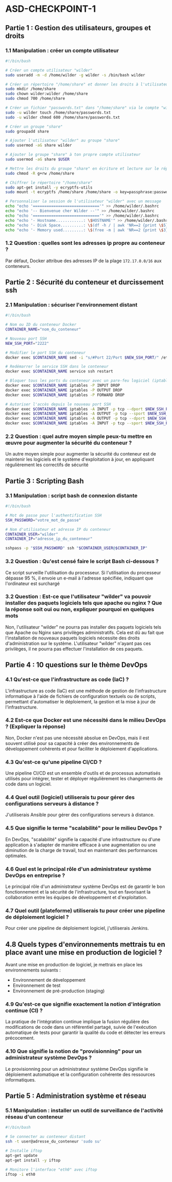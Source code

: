 # ASD-CHECKPOINT-1

## Partie 1 : Gestion des utilisateurs, groupes et droits

### 1.1 Manipulation : créer un compte utilisateur

```bash
#!/bin/bash

# Créer un compte utilisateur "wilder"
sudo useradd -m -d /home/wilder -g wilder -s /bin/bash wilder

# Créer un répertoire "/home/share" et donner les droits à l'utilisateur "wilder"
sudo mkdir /home/share
sudo chown wilder:wilder /home/share
sudo chmod 700 /home/share

# Créer un fichier "passwords.txt" dans "/home/share" via le compte "wilder"
sudo -u wilder touch /home/share/passwords.txt
sudo -u wilder chmod 600 /home/share/passwords.txt

# Créer un groupe "share"
sudo groupadd share

# Ajouter l'utilisateur "wilder" au groupe "share"
sudo usermod -aG share wilder

# Ajouter le groupe "share" à ton propre compte utilisateur
sudo usermod -aG share $USER

# Mettre les droits du groupe "share" en écriture et lecture sur le répertoire "/home/share" et son contenu
sudo chmod -R g+rw /home/share

# Chiffrer le répertoire "/home/share"
sudo apt-get install -y ecryptfs-utils
sudo mount -t ecryptfs /home/share /home/share -o key=passphrase:passwd_passwd,ecryptfs_cipher=aes,ecryptfs_key_bytes=16,ecryptfs_passthrough=no,ecryptfs_enable_filename_crypto=no

# Personnaliser la session de l'utilisateur "wilder" avec un message
echo "echo '============================='" >> /home/wilder/.bashrc
echo "echo '-- Bienvenue cher Wilder --'" >> /home/wilder/.bashrc
echo "echo '============================='" >> /home/wilder/.bashrc
echo "echo '- Hostname............: \$HOSTNAME'" >> /home/wilder/.bashrc
echo "echo '- Disk Space..........: \$(df -h / | awk 'NR==2 {print \$5}')'" >> /home/wilder/.bashrc
echo "echo '- Memory used.........: \$(free -m | awk 'NR==2 {print \$3}') MB'" >> /home/wilder/.bashrc
```

### 1.2 Question : quelles sont les adresses ip propre au conteneur ?

Par défaut, Docker attribue des adresses IP de la plage `172.17.0.0/16` aux conteneurs.

## Partie 2 : Sécurité du conteneur et durcissement ssh

### 2.1 Manipulation : sécuriser l'environnement distant

```bash
#!/bin/bash

# Nom ou ID du conteneur Docker
CONTAINER_NAME="nom_du_conteneur"

# Nouveau port SSH
NEW_SSH_PORT="2222"

# Modifier le port SSH du conteneur
docker exec $CONTAINER_NAME sed -i "s/#Port 22/Port $NEW_SSH_PORT/" /etc/ssh/sshd_config

# Redémarrer le service SSH dans le conteneur
docker exec $CONTAINER_NAME service ssh restart

# Bloquer tous les ports du conteneur avec un pare-feu logiciel (iptables)
docker exec $CONTAINER_NAME iptables -P INPUT DROP
docker exec $CONTAINER_NAME iptables -P OUTPUT DROP
docker exec $CONTAINER_NAME iptables -P FORWARD DROP

# Autoriser l'accès depuis le nouveau port SSH
docker exec $CONTAINER_NAME iptables -A INPUT -p tcp --dport $NEW_SSH_PORT -j ACCEPT
docker exec $CONTAINER_NAME iptables -A OUTPUT -p tcp --sport $NEW_SSH_PORT -j ACCEPT
docker exec $CONTAINER_NAME iptables -A OUTPUT -p tcp --dport $NEW_SSH_PORT -j ACCEPT
docker exec $CONTAINER_NAME iptables -A INPUT -p tcp --sport $NEW_SSH_PORT -j ACCEPT
```

### 2.2 Question : quel autre moyen simple peux-tu mettre en œuvre pour augmenter la sécurité du conteneur ?

Un autre moyen simple pour augmenter la sécurité du conteneur est de maintenir les logiciels et le système d'exploitation à jour, en appliquant régulièrement les correctifs de sécurité

## Partie 3 : Scripting Bash

### 3.1 Manipulation : script bash de connexion distante

```bash
#!/bin/bash

# Mot de passe pour l'authentification SSH
SSH_PASSWORD="votre_mot_de_passe"

# Nom d'utilisateur et adresse IP du conteneur
CONTAINER_USER="wilder"
CONTAINER_IP="adresse_ip_du_conteneur"

sshpass -p "$SSH_PASSWORD" ssh "$CONTAINER_USER@$CONTAINER_IP"
```

### 3.2 Question : Qu'est censé faire le script Bash ci-dessous ?

Ce script surveille l'utilisation du processeur. Si l'utilisation du processeur dépasse 95 %, il envoie un e-mail à l'adresse spécifiée, indiquant que l'ordinateur est surchargé

### 3.2 Question : Est-ce que l'utilisateur "wilder" va pouvoir installer des paquets logiciels tels que apache ou nginx ? Que la réponse soit oui ou non, expliquer pourquoi en quelques mots

Non, l'utilisateur "wilder" ne pourra pas installer des paquets logiciels tels que Apache ou Nginx sans privilèges administratifs. Cela est dû au fait que l'installation de nouveaux paquets logiciels nécessite des droits d'administration sur le système. L'utilisateur "wilder" n'ayant pas ces privilèges, il ne pourra pas effectuer l'installation de ces paquets.

## Partie 4 : 10 questions sur le thème DevOps

### 4.1 Qu'est-ce que l'infrastructure as code (IaC) ?

L'infrastructure as code (IaC) est une méthode de gestion de l'infrastructure informatique à l'aide de fichiers de configuration textuels ou de scripts, permettant d'automatiser le déploiement, la gestion et la mise à jour de l'infrastructure.

### 4.2 Est-ce que Docker est une nécessité dans le milieu DevOps ? (Expliquer la réponse)

Non, Docker n'est pas une nécessité absolue en DevOps, mais il est souvent utilisé pour sa capacité à créer des environnements de développement cohérents et pour faciliter le déploiement d'applications.

### 4.3 Qu'est-ce qu'une pipeline CI/CD ?

Une pipeline CI/CD est un ensemble d'outils et de processus automatisés utilisés pour intégrer, tester et déployer régulièrement les changements de code dans un logiciel.

### 4.4 Quel outil (logiciel) utiliserais tu pour gérer des configurations serveurs à distance ?

J'utiliserais Ansible pour gérer des configurations serveurs à distance.

### 4.5 Que signifie le terme "scalabilité" pour le milieu DevOps ?

En DevOps, "scalabilité" signifie la capacité d'une infrastructure ou d'une application à s'adapter de manière efficace à une augmentation ou une diminution de la charge de travail, tout en maintenant des performances optimales.

### 4.6 Quel est le principal rôle d'un administrateur système DevOps en entreprise ?

Le principal rôle d'un administrateur système DevOps est de garantir le bon fonctionnement et la sécurité de l'infrastructure, tout en favorisant la collaboration entre les équipes de développement et d'exploitation.

### 4.7 Quel outil (plateforme) utiliserais tu pour créer une pipeline de déploiement logiciel ?

Pour créer une pipeline de déploiement logiciel, j'utiliserais Jenkins.

## 4.8 Quels types d'environnements mettrais tu en place avant une mise en production de logiciel ?

Avant une mise en production de logiciel, je mettrais en place les environnements suivants :

- Environnement de développement
- Environnement de test
- Environnement de pré-production (staging)

### 4.9 Qu'est-ce que signifie exactement la notion d'intégration continue (CI) ?

La pratique de l'intégration continue implique la fusion régulière des modifications de code dans un référentiel partagé, suivie de l'exécution automatique de tests pour garantir la qualité du code et détecter les erreurs précocement.

### 4.10 Que signifie la notion de "provisionning" pour un administrateur système DevOps ?

Le provisionning pour un administrateur système DevOps signifie le déploiement automatique et la configuration cohérente des ressources informatiques.

## Partie 5 : Administration système et réseau

### 5.1 Manipulation : installer un outil de surveillance de l'activité réseau d'un conteneur

```bash
#!/bin/bash

# Se connecter au conteneur distant
ssh -t user@adresse_du_conteneur 'sudo su'

# Installe iftop
apt-get update
apt-get install -y iftop

# Monitore l'interface "eth0" avec iftop
iftop -i eth0
```
